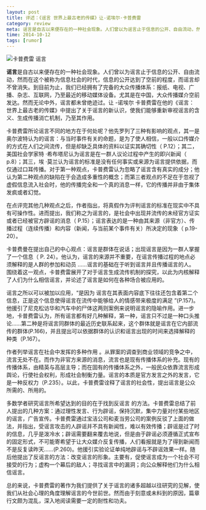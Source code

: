 ```yaml
---
layout: post
title: 评述：《谣言 世界上最古老的传媒》让-诺埃尔·卡普费雷
category: review
meta: 谣言是自古以来便存在的一种社会现象。人们曾以为谣言止于信息的公开、自由流动，然而在这个被称为信息社会的时代，信息的公开达到了空前的程度，而谣言却不曾消失。到目前为止，我们已经拥有了完备的大众传播体系：报纸、电视、广播、杂志、互联网，乃至最近的移动媒体设备。尤其是在中国，大众传播媒介空前发达。然而无论中外，谣言都未曾绝迹过。让 -诺埃尔 卡普费雷在他的《谣言：世界上最古老的传媒》中提出了关于谣言的新认识，使我们能够重新审视谣言的含义、生成传播消亡机制，乃至其作用。
time: 2014-10-12
tags: [rumor]
---
```


![卡普费雷 谣言](http://7xkhev.com1.z0.glb.clouddn.com/reviews3740972.jpg)

**谣言**是自古以来便存在的一种社会现象。人们曾以为谣言止于信息的公开、自由流动，然而在这个被称为信息社会的时代，信息的公开达到了空前的程度，而谣言却不曾消失。到目前为止，我们已经拥有了完备的大众传播体系：报纸、电视、广播、杂志、互联网，乃至最近的移动媒体设备。尤其是在中国，大众传播媒介空前发达。然而无论中外，谣言都未曾绝迹过。让 -诺埃尔 卡普费雷在他的《谣言：世界上最古老的传媒》中提出了关于谣言的新认识，使我们能够重新审视谣言的含义、生成传播消亡机制，乃至其作用。
 
卡普费雷所论谣言不同的地方在于何处呢？他先罗列了三种有影响的观点，其一是奥尔波特认为的谣言：与当时事件有关的命题，是为了使人相信，一般以口传媒介的方式在人们之间流传，但是却缺乏具体的资料以证实其确切性（ P.12）；其二，美国社会学家特 ·希布塔尼认为谣言是在一群人议论过程中产生的即兴新闻（ p.8）；其三，埃 ·莫兰认为谣言的标准是没有任何事实或来源为谣言提供依据，而仅通过口耳传播。对于第一种观点，卡普费雷认为忽略了谣言含有真实的成分；他认为第二种观点的缺陷在于会造成多重性的概念；而第三者观点的不足在于忽视了虚假信息流入社会时，他的传播完全和一个真的消息一样，它的传播并非由于集体发疯或者幻觉。
 
在点评完其他几种观点之后，作者指出，将真假作为评判谣言的标准在现实中不具有可操作性。进而提出，我们称之为谣言的，是社会中出现并流传的未经官方证实或者已经被官方辟谣的消息（ P.15）；谣言表达的是一种由其来源（非官方）、传播过程（连续传播）和内容（新闻，与当前某个事件有关）所决定的现象（ p.19-20）。
 
卡普费曼在提出自己的中心观点：谣言是群体在说话；出现谣言是因为一群人掌握了一个信息（ P. 24）。他认为，谣言的来源并不重要，在谣言传播过程的地点必须解释的是人群的参加和动员 ……谣言的基础在于听到谣言并且传播谣言的人。围绕着这一观点，卡普费雷展开了对于谣言生成流传机制的探究，以此为内核解释了人们为什么相信谣言，并论述了谣言是如何在各种场合被应用的。
 
谣言之所以可以被加以应用，“是因为 谣言在其表面内容底下往往还包含着第二个信息，正是这个信息使得谣言在流传中能够给人的情感带来极度的满足 ”(P.157)。他援引了尼克松访华和汽车中的尸体这两则案例来说明谣言的隐喻作用。进一步地，卡普费雷认为，所有谣言都有好几种解释，第一种，谣言只不过是一种口头推论……第二种是将谣言同群体的最近历史联系起来，这个群体就是谣言在它内部流传的群体(P.166)，并且提出可以依据群体的认识和谣言出现的时间来选择解释的种类（P.167）。
 
作者列举谣言在社会中发挥的多种作用 。从罪案的调查到商业领域的竞争之中，流言无处不在。而作为非官方来源的消息，流言也是现有传播体系的补充。现有的传播体系，由精英与高层主导；而在固有的传播体系之外，一般民众依靠流言形成舆论，行使社会权利，形成社会制衡力量。谣言的本质是官方发言之外的发言，它是一种反权力（P.235）。以此，卡普费雷诠释了谣言的社会性，提出谣言是公众所需的、所用的。
 
多数学者研究谣言所希望达到的目的在于找到反谣言 的方法。卡普费雷总结了前人提出的几种方案：通过理性发言、行为辟谣，保持沉默，集中力量对付某些地区的谣言，广告宣传。卡普费雷通过宝洁公司和麦当劳公司的案例反驳了上面的做法，并指出，受谣言攻击的人辟谣并不具有新闻性，难以有效传播；辟谣是过了时的信息，几乎是泼冷水；辟谣需要翻来覆去地说，但是由于辟谣必须遵循正式宣布的固定形式，不可能寄希望于让大众媒介反复传播，人们看报就是为了得到新闻而不是反复读昨天……(P.260)。他援引实验论证单纯地辟谣与不辟谣效果一样。随后他提出了反谣言的方法：改变谣言的形象。主要有，促使谣言成为一个社会不可接受的行为；虚构一个幕后的敌人；寻找谣言中的漏洞；向公众解释他们为什么相信谣言。
 
总的来说，卡普费雷的著作为我们提供了关于谣言的诸多超越以往研究的见解，使我们从社会心理的角度理解谣言的今世前世。然而由于刻意或未料到的原因，篇章行文颇为混乱，深入地阅读需要一定的耐性和功夫。
